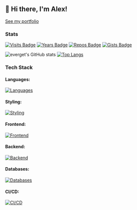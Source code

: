 ## 👋 Hi there, I'm Alex!

[See my portfolio](https://portfolio-website-one-zeta-80.vercel.app/)

<!--
**everget/everget** is a ✨ _special_ ✨ repository because its `README.md` (this file) appears on your GitHub profile.

Here are some ideas to get you started:

- 🔭 I’m currently working on ...
- 🌱 I’m currently learning ...
- 👯 I’m looking to collaborate on ...
- 🤔 I’m looking for help with ...
- 💬 Ask me about ...
- 📫 How to reach me: ...
- 😄 Pronouns: ...
- ⚡ Fun fact: ...
-->

### Stats

[![Visits Badge](https://badges.pufler.dev/visits/everget/everget)](https://badges.pufler.dev)
[![Years Badge](https://badges.pufler.dev/years/everget)](https://badges.pufler.dev)
[![Repos Badge](https://badges.pufler.dev/repos/everget)](https://badges.pufler.dev)
[![Gists Badge](https://badges.pufler.dev/gists/everget)](https://badges.pufler.dev)

![everget's GitHub stats](https://github-readme-stats.vercel.app/api?username=everget&show_icons=true&include_all_commits=true&show=issues,prs_merged,prs_merged_percentage&count_private=true&theme=dracula)
[![Top Langs](https://github-readme-stats.vercel.app/api/top-langs/?username=everget&layout=compact&theme=dracula)](https://github.com/everget/github-readme-stats)

### Tech Stack
#### Languages:
[![Languages](https://skillicons.dev/icons?i=js,ts,python,ruby,lua&theme=light)](https://skillicons.dev)
#### Styling:
[![Styling](https://skillicons.dev/icons?i=css,sass,less,bootstrap,tailwind,mui&theme=light)](https://skillicons.dev)
#### Frontend:
[![Frontend](https://skillicons.dev/icons?i=pnpm,bun,gulp,rollup,webpack,vite,react,angular,redux,reactivex,apollo&theme=light)](https://skillicons.dev)
#### Backend:
[![Backend](https://skillicons.dev/icons?i=nginx,nodejs,express,nextjs,prisma,drizzle,graphql,apollo,rails&theme=light)](https://skillicons.dev)
#### Databases:
[![Databases](https://skillicons.dev/icons?i=sqlite,mongodb,postgres,mysql,redis&theme=light)](https://skillicons.dev)
#### CI/CD:
[![CI/CD](https://skillicons.dev/icons?i=git,github,gitlab,githubactions,jenkins,docker&theme=light)](https://skillicons.dev)
